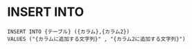 # INSERT INTO

```
INSERT INTO {テーブル} ({カラム},{カラム2})
VALUES ("{カラムに追加する文字列}" , "{カラム2に追加する文字列}")
```
